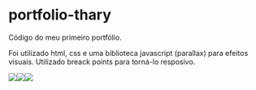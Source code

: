 # portfolio-thary

Código do meu primeiro portfólio.

Foi utilizado html, css e uma biblioteca javascript (parallax) para efeitos visuais.
Utilizado breack points para torná-lo resposivo.

<img src="https://github.com/tharycorreia/imgs/blob/master/1.png?raw=true" /><img src="https://github.com/tharycorreia/imgs/blob/master/2.png?raw=true" /><img src="https://github.com/tharycorreia/imgs/blob/master/3.png?raw=true" />
